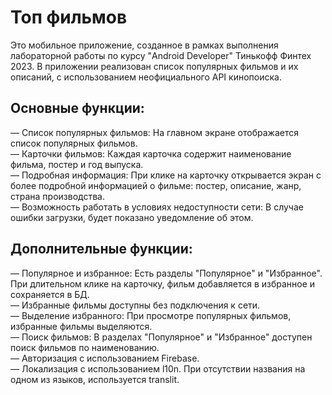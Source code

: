 # Топ фильмов
Это мобильное приложение, созданное в рамках выполнения лабораторной работы по курсу "Android Developer" Тинькофф Финтех 2023. 
В приложении реализован список популярных фильмов и их описаний, с использованием неофициального API кинопоиска.

## Основные функции:
— Список популярных фильмов: На главном экране отображается список популярных фильмов.  
— Карточки фильмов: Каждая карточка содержит наименование фильма, постер и год выпуска.  
— Подробная информация: При клике на карточку открывается экран с более подробной информацией о фильме: постер, описание, жанр, страна производства.  
— Возможность работать в условиях недоступности сети: В случае ошибки загрузки, будет показано уведомление об этом.  
## Дополнительные функции:
— Популярное и избранное: Есть разделы "Популярное" и "Избранное". При длительном клике на карточку, фильм добавляется в избранное и сохраняется в БД.  
— Избранные фильмы доступны без подключения к сети.  
— Выделение избранного: При просмотре популярных фильмов, избранные фильмы выделяются.  
— Поиск фильмов: В разделах "Популярное" и "Избранное" доступен поиск фильмов по наименованию.  
— Авторизация с использованием Firebase.  
— Локализация с использованием l10n. При отсутствии названия на одном из языков, используется translit.

